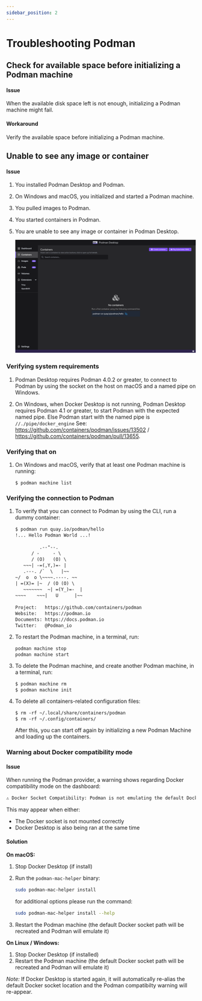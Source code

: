 ```yaml
---
sidebar_position: 2
---
```


# Troubleshooting Podman

## Check for available space before initializing a Podman machine

#### Issue

When the available disk space left is not enough, initializing a Podman machine might fail.

#### Workaround

Verify the available space before initializing a Podman machine.

## Unable to see any image or container

#### Issue

1. You installed Podman Desktop and Podman.
1. On Windows and macOS, you initialized and started a Podman machine.
1. You pulled images to Podman.
1. You started containers in Podman.
1. You are unable to see any image or container in Podman Desktop.

   ![img](./img/containers_error.png)

### Verifying system requirements

1. Podman Desktop requires Podman 4.0.2 or greater, to connect to Podman by using the socket on the host on macOS and a named pipe on Windows.

2. On Windows, when Docker Desktop is not running, Podman Desktop requires Podman 4.1 or greater, to start Podman with the expected named pipe. Else Podman start with the named pipe is `//./pipe/docker_engine` See: <https://github.com/containers/podman/issues/13502> / <https://github.com/containers/podman/pull/13655>.

### Verifying that on

1. On Windows and macOS, verify that at least one Podman machine is running:

   ```shell-session
   $ podman machine list
   ```

### Verifying the connection to Podman

1. To verify that you can connect to Podman by using the CLI, run a dummy container:

   ```shell-session
   $ podman run quay.io/podman/hello
   !... Hello Podman World ...!

            .--"--.
         / -     - \
         / (O)   (O) \
      ~~~| -=(,Y,)=- |
      .---. /`  \   |~~
   ~/  o  o \~~~~.----. ~~
   | =(X)= |~  / (O (O) \
      ~~~~~~~  ~| =(Y_)=-  |
   ~~~~    ~~~|   U      |~~

   Project:   https://github.com/containers/podman
   Website:   https://podman.io
   Documents: https://docs.podman.io
   Twitter:   @Podman_io
   ```

1. To restart the Podman machine, in a terminal, run:

   ```shell-session
   podman machine stop
   podman machine start
   ```

1. To delete the Podman machine, and create another Podman machine, in a terminal, run:

   ```shell-session
   $ podman machine rm
   $ podman machine init
   ```

1. To delete all containers-related configuration files:

   ```shell-session
   $ rm -rf ~/.local/share/containers/podman
   $ rm -rf ~/.config/containers/
   ```

   After this, you can start off again by initializing a new Podman Machine and loading up the containers.

### Warning about Docker compatibility mode

#### Issue

When running the Podman provider, a warning shows regarding Docker compatibility mode on the dashboard:

```sh
⚠️ Docker Socket Compatibility: Podman is not emulating the default Docker socket path: '/var/run/docker.sock'. Docker-specific tools may not work. See troubleshooting page on podman-desktop.io for more information.
```

This may appear when either:

- The Docker socket is not mounted correctly
- Docker Desktop is also being ran at the same time

#### Solution

**On macOS:**

1. Stop Docker Desktop (if install)
2. Run the `podman-mac-helper` binary:

   ```sh
   sudo podman-mac-helper install
   ```

   for additional options please run the command:

   ```sh
   sudo podman-mac-helper install --help
   ```

3. Restart the Podman machine (the default Docker socket path will be recreated and Podman will emulate it)

**On Linux / Windows:**

1. Stop Docker Desktop (if installed)
2. Restart the Podman machine (the default Docker socket path will be recreated and Podman will emulate it)

_Note:_ If Docker Desktop is started again, it will automatically re-alias the default Docker socket location and the Podman compatibilty warning will re-appear.
